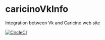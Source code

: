 # caricinoVkInfo
Integration between Vk and Caricino web site

[![CircleCI](https://circleci.com/gh/red-avtovo/caricynoVkInfo.svg?style=svg)](https://circleci.com/gh/red-avtovo/caricynoVkInfo)
